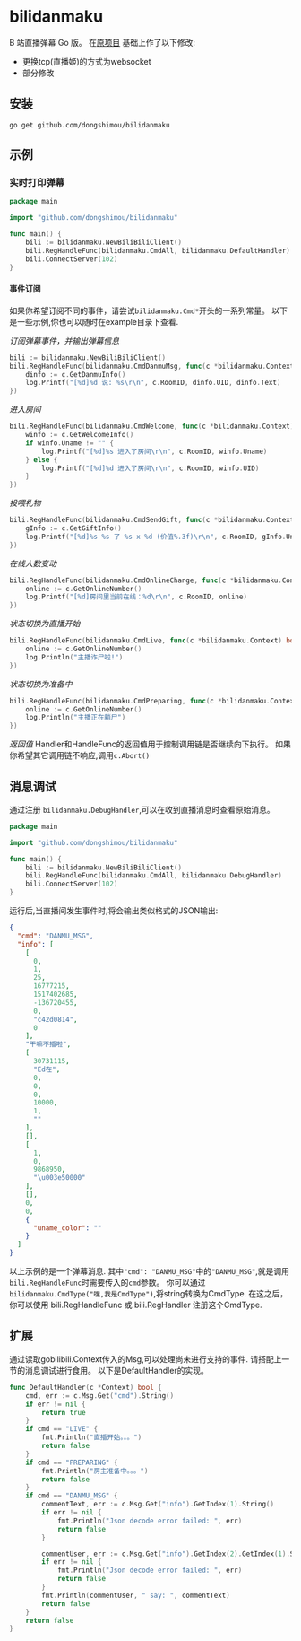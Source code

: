 # bilidanmaku

B 站直播弹幕 Go 版。
在[原项目](https://github.com/lyyyuna/gobilibili) 基础上作了以下修改:

* 更换tcp(直播姬)的方式为websocket
* 部分修改

## 安装
```
go get github.com/dongshimou/bilidanmaku
``` 
## 示例

### 实时打印弹幕

```go
package main

import "github.com/dongshimou/bilidanmaku"

func main() {
	bili := bilidanmaku.NewBiliBiliClient()
	bili.RegHandleFunc(bilidanmaku.CmdAll, bilidanmaku.DefaultHandler)
	bili.ConnectServer(102)
}
```
#### 事件订阅
如果你希望订阅不同的事件，请尝试`bilidanmaku.Cmd*`开头的一系列常量。
以下是一些示例,你也可以随时在example目录下查看.

*订阅弹幕事件，并输出弹幕信息*

```go
bili := bilidanmaku.NewBiliBiliClient()
bili.RegHandleFunc(bilidanmaku.CmdDanmuMsg, func(c *bilidanmaku.Context) {
	dinfo := c.GetDanmuInfo()
	log.Printf("[%d]%d 说: %s\r\n", c.RoomID, dinfo.UID, dinfo.Text)
})
```

*进入房间*

```go
bili.RegHandleFunc(bilidanmaku.CmdWelcome, func(c *bilidanmaku.Context) {
	winfo := c.GetWelcomeInfo()
	if winfo.Uname != "" {
		log.Printf("[%d]%s 进入了房间\r\n", c.RoomID, winfo.Uname)
	} else {
		log.Printf("[%d]%d 进入了房间\r\n", c.RoomID, winfo.UID)
	}
})
```
*投喂礼物*

```go
bili.RegHandleFunc(bilidanmaku.CmdSendGift, func(c *bilidanmaku.Context) {
	gInfo := c.GetGiftInfo()
	log.Printf("[%d]%s %s 了 %s x %d (价值%.3f)\r\n", c.RoomID, gInfo.Uname, gInfo.Action, gInfo.GiftName, gInfo.Num, float32(gInfo.Price*gInfo.Num)/1000)
})
```
*在线人数变动*

```go
bili.RegHandleFunc(bilidanmaku.CmdOnlineChange, func(c *bilidanmaku.Context) bool {
	online := c.GetOnlineNumber()
	log.Printf("[%d]房间里当前在线：%d\r\n", c.RoomID, online)
})
```
*状态切换为直播开始*

```go
bili.RegHandleFunc(bilidanmaku.CmdLive, func(c *bilidanmaku.Context) bool {
	online := c.GetOnlineNumber()
	log.Println("主播诈尸啦!")
})
```
*状态切换为准备中*

```go
bili.RegHandleFunc(bilidanmaku.CmdPreparing, func(c *bilidanmaku.Context) bool {
	online := c.GetOnlineNumber()
	log.Println("主播正在躺尸")
})
```
*返回值*
Handler和HandleFunc的返回值用于控制调用链是否继续向下执行。 
如果你希望其它调用链不响应,调用`c.Abort()`

## 消息调试
通过注册 `bilidanmaku.DebugHandler`,可以在收到直播消息时查看原始消息。 

```go
package main

import "github.com/dongshimou/bilidanmaku"

func main() {
	bili := bilidanmaku.NewBiliBiliClient()
	bili.RegHandleFunc(bilidanmaku.CmdAll, bilidanmaku.DebugHandler)
	bili.ConnectServer(102)
}
```
运行后,当直播间发生事件时,将会输出类似格式的JSON输出:

```json
{
  "cmd": "DANMU_MSG",
  "info": [
    [
      0,
      1,
      25,
      16777215,
      1517402685,
      -136720455,
      0,
      "c42d0814",
      0
    ],
    "干嘛不播啦",
    [
      30731115,
      "Ed在",
      0,
      0,
      0,
      10000,
      1,
      ""
    ],
    [],
    [
      1,
      0,
      9868950,
      "\u003e50000"
    ],
    [],
    0,
    0,
    {
      "uname_color": ""
    }
  ]
}
```
以上示例的是一个弹幕消息.
其中`"cmd": "DANMU_MSG"`中的`"DANMU_MSG"`,就是调用`bili.RegHandleFunc`时需要传入的`cmd`参数。
你可以通过`bilidanmaku.CmdType("嘿,我是CmdType")`,将string转换为CmdType.
在这之后，你可以使用 bili.RegHandleFunc 或 bili.RegHandler 注册这个CmdType.

## 扩展
通过读取gobilibili.Context传入的Msg,可以处理尚未进行支持的事件.
请搭配上一节的消息调试进行食用。
以下是DefaultHandler的实现。

```go
func DefaultHandler(c *Context) bool {
	cmd, err := c.Msg.Get("cmd").String()
	if err != nil {
		return true
	}
	if cmd == "LIVE" {
		fmt.Println("直播开始。。。")
		return false
	}
	if cmd == "PREPARING" {
		fmt.Println("房主准备中。。。")
		return false
	}
	if cmd == "DANMU_MSG" {
		commentText, err := c.Msg.Get("info").GetIndex(1).String()
		if err != nil {
			fmt.Println("Json decode error failed: ", err)
			return false
		}

		commentUser, err := c.Msg.Get("info").GetIndex(2).GetIndex(1).String()
		if err != nil {
			fmt.Println("Json decode error failed: ", err)
			return false
		}
		fmt.Println(commentUser, " say: ", commentText)
		return false
	}
	return false
}
```






